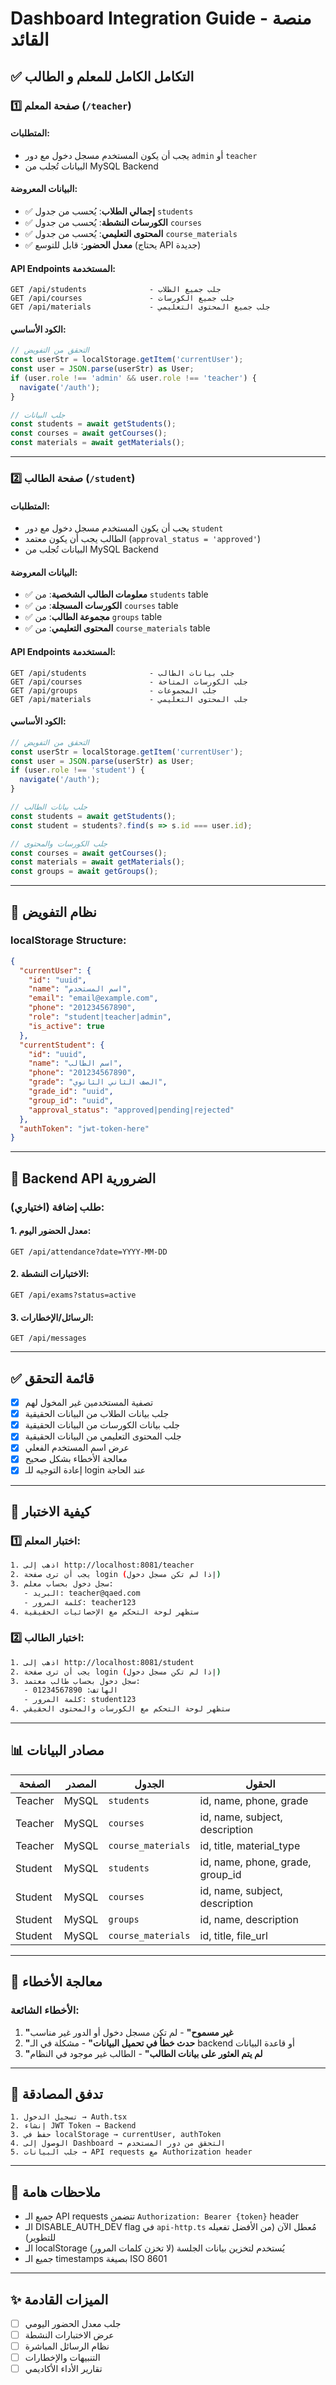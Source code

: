 # Dashboard Integration Guide - منصة القائد

## ✅ التكامل الكامل للمعلم و الطالب

### 1️⃣ صفحة المعلم (`/teacher`)

#### المتطلبات:
- يجب أن يكون المستخدم مسجل دخول مع دور `admin` أو `teacher`
- البيانات تُجلب من MySQL Backend

#### البيانات المعروضة:
- ✅ **إجمالي الطلاب**: يُحسب من جدول `students` 
- ✅ **الكورسات النشطة**: يُحسب من جدول `courses`
- ✅ **المحتوى التعليمي**: يُحسب من جدول `course_materials`
- ✅ **معدل الحضور**: قابل للتوسع (يحتاج API جديدة)

#### API Endpoints المستخدمة:
```
GET /api/students              - جلب جميع الطلاب
GET /api/courses               - جلب جميع الكورسات
GET /api/materials             - جلب جميع المحتوى التعليمي
```

#### الكود الأساسي:
```typescript
// التحقق من التفويض
const userStr = localStorage.getItem('currentUser');
const user = JSON.parse(userStr) as User;
if (user.role !== 'admin' && user.role !== 'teacher') {
  navigate('/auth');
}

// جلب البيانات
const students = await getStudents();
const courses = await getCourses();
const materials = await getMaterials();
```

---

### 2️⃣ صفحة الطالب (`/student`)

#### المتطلبات:
- يجب أن يكون المستخدم مسجل دخول مع دور `student`
- الطالب يجب أن يكون معتمد (`approval_status = 'approved'`)
- البيانات تُجلب من MySQL Backend

#### البيانات المعروضة:
- ✅ **معلومات الطالب الشخصية**: من `students` table
- ✅ **الكورسات المسجلة**: من `courses` table
- ✅ **مجموعة الطالب**: من `groups` table  
- ✅ **المحتوى التعليمي**: من `course_materials` table

#### API Endpoints المستخدمة:
```
GET /api/students              - جلب بيانات الطالب
GET /api/courses               - جلب الكورسات المتاحة
GET /api/groups                - جلب المجموعات
GET /api/materials             - جلب المحتوى التعليمي
```

#### الكود الأساسي:
```typescript
// التحقق من التفويض
const userStr = localStorage.getItem('currentUser');
const user = JSON.parse(userStr) as User;
if (user.role !== 'student') {
  navigate('/auth');
}

// جلب بيانات الطالب
const students = await getStudents();
const student = students?.find(s => s.id === user.id);

// جلب الكورسات والمحتوى
const courses = await getCourses();
const materials = await getMaterials();
const groups = await getGroups();
```

---

## 🔐 نظام التفويض

### localStorage Structure:
```json
{
  "currentUser": {
    "id": "uuid",
    "name": "اسم المستخدم",
    "email": "email@example.com",
    "phone": "201234567890",
    "role": "student|teacher|admin",
    "is_active": true
  },
  "currentStudent": {
    "id": "uuid",
    "name": "اسم الطالب",
    "phone": "201234567890",
    "grade": "الصف الثاني الثانوي",
    "grade_id": "uuid",
    "group_id": "uuid",
    "approval_status": "approved|pending|rejected"
  },
  "authToken": "jwt-token-here"
}
```

---

## 🔗 Backend API الضرورية

### طلب إضافة (اختياري):

#### 1. معدل الحضور اليوم:
```
GET /api/attendance?date=YYYY-MM-DD
```

#### 2. الاختبارات النشطة:
```
GET /api/exams?status=active
```

#### 3. الرسائل/الإخطارات:
```
GET /api/messages
```

---

## ✅ قائمة التحقق

- [x] تصفية المستخدمين غير المخول لهم
- [x] جلب بيانات الطلاب من البيانات الحقيقية
- [x] جلب بيانات الكورسات من البيانات الحقيقية
- [x] جلب المحتوى التعليمي من البيانات الحقيقية
- [x] عرض اسم المستخدم الفعلي
- [x] معالجة الأخطاء بشكل صحيح
- [x] إعادة التوجيه للـ login عند الحاجة

---

## 🚀 كيفية الاختبار

### 1️⃣ اختبار المعلم:
```bash
1. اذهب إلى http://localhost:8081/teacher
2. يجب أن ترى صفحة login (إذا لم تكن مسجل دخول)
3. سجل دخول بحساب معلم:
   - البريد: teacher@qaed.com
   - كلمة المرور: teacher123
4. ستظهر لوحة التحكم مع الإحصائيات الحقيقية
```

### 2️⃣ اختبار الطالب:
```bash
1. اذهب إلى http://localhost:8081/student
2. يجب أن ترى صفحة login (إذا لم تكن مسجل دخول)
3. سجل دخول بحساب طالب معتمد:
   - الهاتف: 01234567890
   - كلمة المرور: student123
4. ستظهر لوحة التحكم مع الكورسات والمحتوى الحقيقي
```

---

## 📊 مصادر البيانات

| الصفحة | المصدر | الجدول | الحقول |
|--------|-------|---------|--------|
| Teacher | MySQL | `students` | id, name, phone, grade |
| Teacher | MySQL | `courses` | id, name, subject, description |
| Teacher | MySQL | `course_materials` | id, title, material_type |
| Student | MySQL | `students` | id, name, phone, grade, group_id |
| Student | MySQL | `courses` | id, name, subject, description |
| Student | MySQL | `groups` | id, name, description |
| Student | MySQL | `course_materials` | id, title, file_url |

---

## 🐛 معالجة الأخطاء

### الأخطاء الشائعة:

1. **"غير مسموح"** - لم تكن مسجل دخول أو الدور غير مناسب
2. **"حدث خطأ في تحميل البيانات"** - مشكلة في الـ backend أو قاعدة البيانات
3. **"لم يتم العثور على بيانات الطالب"** - الطالب غير موجود في النظام

---

## 🔄 تدفق المصادقة

```
1. تسجيل الدخول → Auth.tsx
2. إنشاء JWT Token → Backend
3. حفظ في localStorage → currentUser, authToken
4. الوصول إلى Dashboard → التحقق من دور المستخدم
5. جلب البيانات → API requests مع Authorization header
```

---

## 📝 ملاحظات هامة

- جميع الـ API requests تتضمن `Authorization: Bearer {token}` header
- الـ DISABLE_AUTH_DEV flag في `api-http.ts` مُعطل الآن (من الأفضل تفعيله للتطوير)
- الـ localStorage يُستخدم لتخزين بيانات الجلسة (لا تخزن كلمات المرور)
- جميع الـ timestamps بصيغة ISO 8601

---

## ✨ الميزات القادمة

- [ ] جلب معدل الحضور اليومي
- [ ] عرض الاختبارات النشطة
- [ ] نظام الرسائل المباشرة
- [ ] التنبيهات والإخطارات
- [ ] تقارير الأداء الأكاديمي
